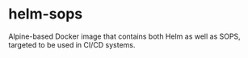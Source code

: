 # helm-sops

Alpine-based Docker image that contains both Helm as well as SOPS, targeted to be used in CI/CD systems.